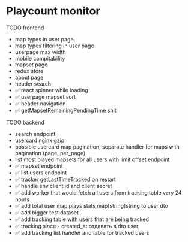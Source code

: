 # Playcount monitor

TODO frontend

* map types in user page
* map types filtering in user page
* userpage max width
* mobile compitability
* mapset page
* redux store
* about page
* header search
* ✅ react spinner while loading
* ✅ userpage mapset sort
* ✅ header navigation
* ✅ getMapsetRemainingPendingTime shit


TODO backend

* search endpoint
* usercard nginx gzip 
* possible usercard map pagination, separate handler for maps with pagination (page, per_page)
* list most played mapsets for all users with limit offset endpoint
* ✅ mapset endpoint
* ✅ list users endpoint
* ✅ tracker getLastTimeTracked on restart
* ✅ handle env client id and client secret
* ✅ add worker that would fetch all users from tracking table very 24 hours
* ✅ add total user map plays stats map[string]string to user dto
* ✅ add bigger test dataset
* ✅ add tracking table with users that are being tracked
* ✅ tracking since - created_at отдавать в dto user
* ✅ add tracking list handler and table for tracked users 
